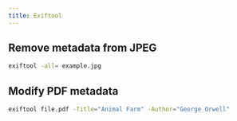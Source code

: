 ```yaml
---
title: Exiftool
---
```


## Remove metadata from JPEG
```bash
exiftool -all= example.jpg
```

## Modify PDF metadata
```bash
exiftool file.pdf -Title="Animal Farm" -Author="George Orwell"
```

